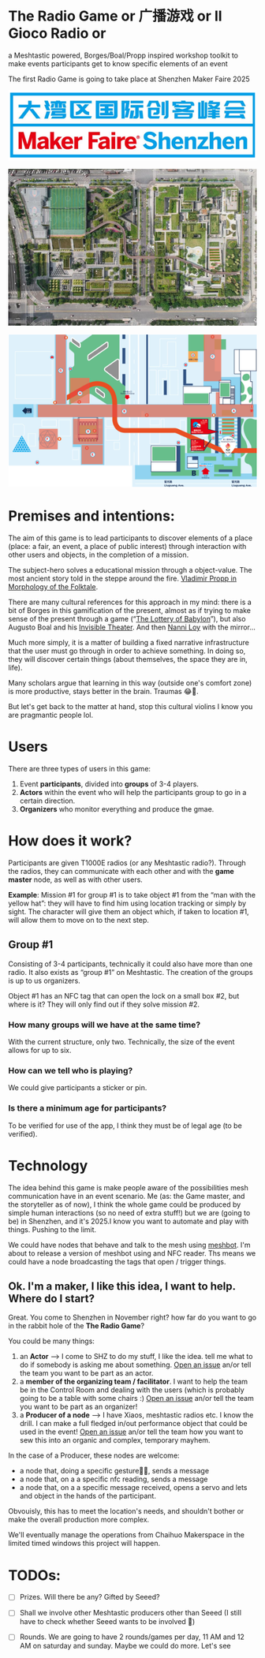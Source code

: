 # **The Radio Game** or **广播游戏** or **Il Gioco Radio** or 
a Meshtastic  powered, Borges/Boal/Propp inspired workshop toolkit to make events participants get to know specific elements of an event

The first Radio Game is going to take place at Shenzhen Maker Faire 2025 

![](./img/logo.png)

![](./img/map1.png)  

![](./img/map2.png)  



# Premises and intentions:

The aim of this game is to lead participants to discover elements of a place (place: a fair, an event, a place of public interest) through interaction with other users and objects, in the completion of a mission. 

The subject-hero solves a educational mission through a object-value. The most ancient story told in the steppe around the fire. [Vladimir Propp in Morphology of the Folktale](https://en.wikipedia.org/wiki/Vladimir_Propp). 

There are many cultural references for this approach in my mind: there is a bit of Borges in this gamification of the present, almost as if trying to make sense of the present through a game (“[The Lottery of Babylon](https://en.wikipedia.org/wiki/The_Lottery_in_Babylon)”), but also Augusto Boal and his [Invisible Theater](https://en.wikipedia.org/wiki/Invisible_theater). And then [Nanni Loy](https://en.wikipedia.org/wiki/Nanni_Loy) with the mirror...

Much more simply, it is a matter of building a fixed narrative infrastructure that the user must go through in order to achieve something. 
In doing so, they will discover certain things (about themselves, the space they are in, life). 

Many scholars argue that learning in this way (outside one's comfort zone) is more productive, stays better in the brain. Traumas 😂🫣.

But let's get back to the matter at hand, stop this cultural violins I know you are pragmantic people lol.

# Users

There are three types of users in this game:
1) Event **participants**, divided into **groups** of 3-4 players.
2) **Actors** within the event who will help the participants group to go in a certain direction.
3) **Organizers** who monitor everything and produce the gmae.


# How does it work?

Participants are given T1000E radios (or any Meshtastic radio?). 
Through the radios, they can communicate with each other and with the **game master** node, as well as with other users.

**Example**: Mission #1 for group #1 is to take object #1 from the “man with the yellow hat”: they will have to find him using location tracking or simply by sight. The character will give them an object which, if taken to location #1, will allow them to move on to the next step. 

## Group #1

Consisting of 3-4 participants, technically it could also have more than one radio. It also exists as “group #1” on Meshtastic. The creation of the groups is up to us organizers.

Object #1 has an NFC tag that can open the lock on a small box #2, but where is it? They will only find out if they solve mission #2.

### How many groups will we have at the same time?

With the current structure, only two. Technically, the size of the event allows for up to six. 

### How can we tell who is playing?

We could give participants a sticker or pin.

### Is there a minimum age for participants?

To be verified for use of the app, I think they must be of legal age (to be verified).


# Technology

The idea behind this game is make people aware of the possibilities mesh communication have in an event scenario. 
Me (as: the Game master, and the storyteller as of now), I think the whole game could be produced by simple human interactions (so no need of extra stuff!) but we are (going to be) in Shenzhen, and it's 2025.I know you want to automate and play with things. Pushing to the limit. 

We could have nodes that behave and talk to the mesh using [meshbot](https://github.com/vongomben/meshbot).
I'm about to release a version of meshbot using and NFC reader. Ths means we could have a node broadcasting the tags that open / trigger things.

## Ok. I'm a maker, I like this idea, I want to help. Where do I start?

Great. You come to Shenzhen in November right? how far do you want to go in the rabbit hole of the **The Radio Game**?

You could be many things:
1) an **Actor** --> I come to SHZ to do my stuff, I like the idea. tell me what to do if somebody is asking me about something. [Open an issue](https://github.com/vongomben/radio-game/issues/new) an/or tell the team you want to be part as an actor.
2) a **member of the organizing team / facilitator**. I want to help the team be in the Control Room and dealing with the users (which is probably going to be a table with some chairs :) [Open an issue](https://github.com/vongomben/radio-game/issues/new) an/or tell the team you want to be part as an organizer!
3) a **Producer of a node** --> I have Xiaos, meshtastic radios etc. I know the drill. I can make a full fledged in/out performance object that could be used in the event! [Open an issue](https://github.com/vongomben/radio-game/issues/new) an/or tell the team how you want to sew this into an organic and complex, temporary mayhem.

In the case of a Producer, these nodes are welcome:
* a node that, doing a specific gesture🤌🏼, sends a message
* a node that, on a a specific nfc reading, sends a message
* a node that, on a a specific message received, opens a servo and lets and object in the hands of the participant. 

Obvouisly, this has to meet the location's needs, and shouldn't bother or make the overall production more complex.

We'll eventually manage the operations from Chaihuo Makerspace in the limited timed windows this project will happen.  

# TODOs:

- [ ] Prizes. Will there be any? Gifted by Seeed?
- [ ] Shall we involve other Meshtastic producers other than Seeed (I still have to check whether Seeed wants to be involved 🫣)
- [ ] Rounds. We are going to have 2 rounds/games per day, 11 AM and 12 AM on saturday and sunday. Maybe we could do more. Let's see





